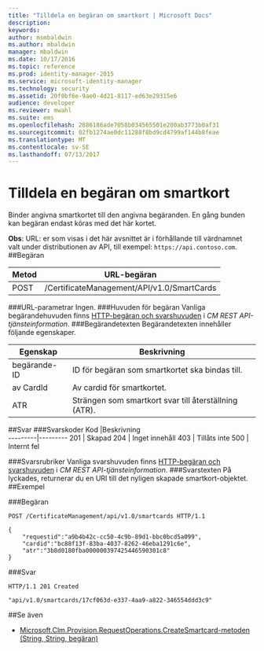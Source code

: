 ```yaml
---
title: "Tilldela en begäran om smartkort | Microsoft Docs"
description: 
keywords: 
author: msmbaldwin
ms.author: mbaldwin
manager: mbaldwin
ms.date: 10/17/2016
ms.topic: reference
ms.prod: identity-manager-2015
ms.service: microsoft-identity-manager
ms.technology: security
ms.assetid: 20f0bf6e-9ae0-4d21-8117-ed63e29315e6
audience: developer
ms.reviewer: mwahl
ms.suite: ems
ms.openlocfilehash: 2886186ade7058b034565501e200ab3773b0af31
ms.sourcegitcommit: 02fb1274ae0dc11288f8bd9cd4799af144b8feae
ms.translationtype: MT
ms.contentlocale: sv-SE
ms.lasthandoff: 07/13/2017
---
```

# <a name="assign-smart-card-to-a-request"></a>Tilldela en begäran om smartkort
Binder angivna smartkortet till den angivna begäranden. En gång bunden kan begäran endast köras med det här kortet.

**Obs**: URL: er som visas i det här avsnittet är i förhållande till värdnamnet valt under distributionen av API, till exempel: `https://api.contoso.com`.
##<a name="request"></a>Begäran


Metod  |URL-begäran  
---------|---------
POST     |/CertificateManagement/API/v1.0/SmartCards

###<a name="url-parameters"></a>URL-parametrar
Ingen.
###<a name="request-headers"></a>Huvuden för begäran
Vanliga begärandehuvuden finns [HTTP-begäran och svarshuvuden](certificate-management-rest-api-service-details.md#http-request-and-response-headers) i *CM REST API-tjänsteinformation*.
###<a name="request-body"></a>Begärandetexten
Begärandetexten innehåller följande egenskaper.

Egenskap | Beskrivning
---------|-----------
begärande-ID | ID för begäran som smartkortet ska bindas till.
av CardId | Av cardid för smartkortet.
ATR | Strängen som smartkort svar till återställning (ATR).


##<a name="response"></a>Svar
###<a name="response-codes"></a>Svarskoder
Kod  |Beskrivning  
---------|---------
201     | Skapad
204 | Inget innehåll
403 | Tillåts inte
500 | Internt fel

###<a name="response-headers"></a>Svarsrubriker
Vanliga svarshuvuden finns [HTTP-begäran och svarshuvuden](certificate-management-rest-api-service-details.md#http-request-and-response-headers) i *CM REST API-tjänsteinformation*.
###<a name="response-body"></a>Svarstexten
På lyckades, returnerar du en URI till det nyligen skapade smartkort-objektet.
##<a name="example"></a>Exempel

###<a name="request"></a>Begäran
```
POST /CertificateManagement/api/v1.0/smartcards HTTP/1.1

{
    "requestid":"a9b4b42c-cc50-4c9b-89d1-bbc0bcd5a099",
    "cardid":"bc88f13f-83ba-4037-8262-46eba1291c6e",
    "atr":"3b8d0180fba000000397425446590301c8"
}

```
###<a name="response"></a>Svar
```
HTTP/1.1 201 Created

"api/v1.0/smartcards/17cf063d-e337-4aa9-a822-346554ddd3c9"
```       
##<a name="see-also"></a>Se även

- [Microsoft.Clm.Provision.RequestOperations.CreateSmartcard-metoden (String, String, begäran)](https://msdn.microsoft.com/library/windows/desktop/bb456812.aspx)
